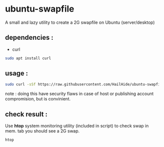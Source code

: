 # ubuntu-swapfile

A small and lazy utility to create a 2G swapfile on Ubuntu (server/desktop)

## dependencies :

*  curl

```bash
sudo apt install curl
```

## usage :

```bash
sudo curl -sSf https://raw.githubusercontent.com/HailHide/ubuntu-swapfile/main/swap.sh | bash
```

note : doing this have security flaws in case of host or publishing account compromision, but is convinient.

## check result :

Use **htop** system monitoring utility (included in script) to check swap in mem. tab you should see a 2G swap.

```bash
htop
```
